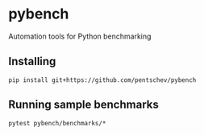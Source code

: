 # pybench
Automation tools for Python benchmarking


## Installing

```
pip install git+https://github.com/pentschev/pybench
```


## Running sample benchmarks

```
pytest pybench/benchmarks/*
```
